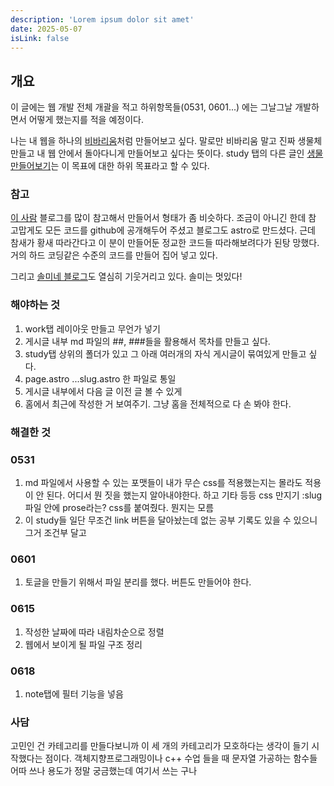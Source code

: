 ```yaml
---
description: 'Lorem ipsum dolor sit amet'
date: 2025-05-07
isLink: false
---
```


## 개요

이 글에는 웹 개발 전체 개괄을 적고 하위항목들(0531, 0601...) 에는 그날그날 개발하면서 어떻게 했는지를 적을 예정이다.

나는 내 웹을 하나의 [비바리움](https://ko.wikipedia.org/wiki/%EB%B9%84%EB%B0%94%EB%A6%AC%EC%9B%80)처럼 만들어보고 싶다. 말로만 비바리움 말고 진짜 생물체 만들고 내 웹 안에서 돌아다니게 만들어보고 싶다는 뜻이다. study 탭의 다른 글인 [생물 만들어보기](/study/생물_만들어보기/생물_만들어보기)는 이 목표에 대한 하위 목표라고 할 수 있다.

### 참고

[이 사람](https://bepyan.me/) 블로그를 많이 참고해서 만들어서 형태가 좀 비슷하다.
조금이 아니긴 한데 참 고맙게도 모든 코드를 github에 공개해두어 주셨고 블로그도 astro로 만드셨다.
근데 참새가 황새 따라간다고 이 분이 만들어둔 정교한 코드들 따라해보려다가 된탕 망했다. 거의 하드 코딩같은 수준의 코드를 만들어 집어 넣고 있다.

그리고 [솔미네 블로그](https://www.solmee.xyz/)도 열심히 기웃거리고 있다. 솔미는 멋있다!

### 해야하는 것

1. work탭 레이아웃 만들고 무언가 넣기
2. 게시글 내부 md 파일의 ##, ###들을 활용해서 목차를 만들고 싶다.
3. study탭 상위의 폴더가 있고 그 아래 여러개의 자식 게시글이 묶여있게 만들고 싶다.
4. page.astro ...slug.astro 한 파일로 통일
5. 게시글 내부에서 다음 글 이전 글 볼 수 있게
6. 홈에서 최근에 작성한 거 보여주기. 그냥 홈을 전체적으로 다 손 봐야 한다.

### 해결한 것

### 0531

1. md 파일에서 사용할 수 있는 포맷들이 내가 무슨 css를 적용했는지는 몰라도 적용이 안 된다. 어디서 뭔 짓을 했는지 알아내야한다. 하고 기타 등등 css 만지기
   :slug파일 안에 prose라는? css를 붙여줬다. 뭔지는 모름
2. 이 study들 일단 무조건 link 버튼을 달아놨는데 없는 공부 기록도 있을 수 있으니 그거 조건부 달고

### 0601

1. 토글을 만들기 위해서 파일 분리를 했다. 버튼도 만들어야 한다.

### 0615

1. 작성한 날짜에 따라 내림차순으로 정렬
2. 웹에서 보이게 될 파일 구조 정리

### 0618
1. note탭에 필터 기능을 넣음 

### 사담

고민인 건 카테고리를 만들다보니까 이 세 개의 카테고리가 모호하다는 생각이 들기 시작했다는 점이다.
객체지향프로그래밍이나 c++ 수업 들을 때 문자열 가공하는 함수들 어따 쓰나 용도가 정말 궁금했는데 여기서 쓰는 구나
